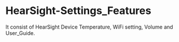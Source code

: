 # HearSight-Settings_Features
It consist of HearSight Device Temperature, WiFi setting, Volume and User_Guide.
